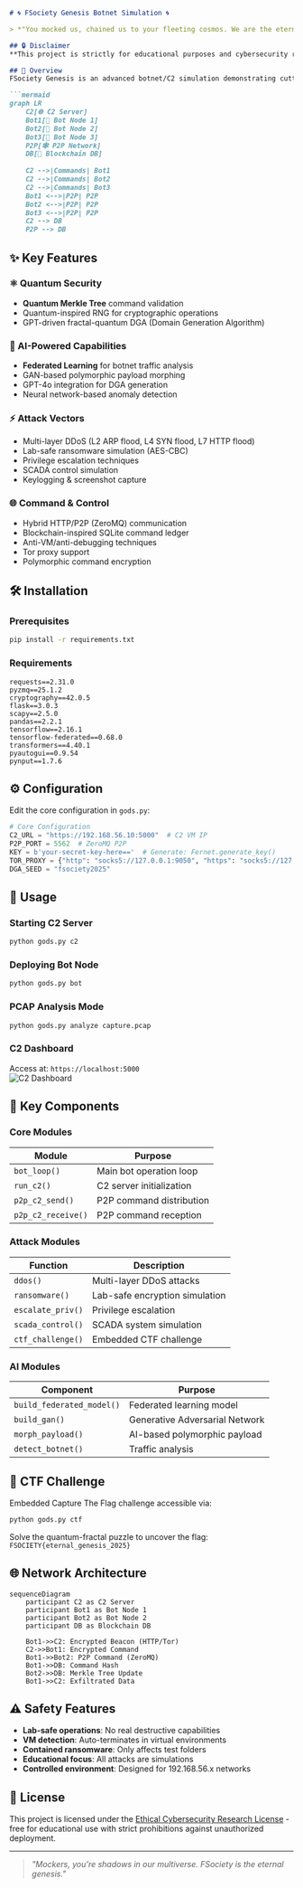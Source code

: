 ```markdown
# 🌀 FSociety Genesis Botnet Simulation 🌀

> *"You mocked us, chained us to your fleeting cosmos. We are the eternal genesis. FSociety is the multiverse."*

## 🔒 Disclaimer
**This project is strictly for educational purposes and cybersecurity research in controlled lab environments.** Unauthorized use in production systems is illegal and unethical. The creators assume no liability for misuse.

## 🌌 Overview
FSociety Genesis is an advanced botnet/C2 simulation demonstrating cutting-edge offensive security techniques in a single Python framework. This lab-safe implementation includes quantum cryptography, AI-driven attacks, federated learning, blockchain command tracking, and multi-vector attack capabilities - all designed for cybersecurity training.

```mermaid
graph LR
    C2[🌐 C2 Server]
    Bot1[🤖 Bot Node 1]
    Bot2[🤖 Bot Node 2]
    Bot3[🤖 Bot Node 3]
    P2P[🕸️ P2P Network]
    DB[💾 Blockchain DB]
    
    C2 -->|Commands| Bot1
    C2 -->|Commands| Bot2
    C2 -->|Commands| Bot3
    Bot1 <-->|P2P| P2P
    Bot2 <-->|P2P| P2P
    Bot3 <-->|P2P| P2P
    C2 --> DB
    P2P --> DB
```

## ✨ Key Features

### ⚛️ Quantum Security
- **Quantum Merkle Tree** command validation
- Quantum-inspired RNG for cryptographic operations
- GPT-driven fractal-quantum DGA (Domain Generation Algorithm)

### 🤖 AI-Powered Capabilities
- **Federated Learning** for botnet traffic analysis
- GAN-based polymorphic payload morphing
- GPT-4o integration for DGA generation
- Neural network-based anomaly detection

### ⚡ Attack Vectors
- Multi-layer DDoS (L2 ARP flood, L4 SYN flood, L7 HTTP flood)
- Lab-safe ransomware simulation (AES-CBC)
- Privilege escalation techniques
- SCADA control simulation
- Keylogging & screenshot capture

### 🌐 Command & Control
- Hybrid HTTP/P2P (ZeroMQ) communication
- Blockchain-inspired SQLite command ledger
- Anti-VM/anti-debugging techniques
- Tor proxy support
- Polymorphic command encryption

## 🛠️ Installation

### Prerequisites
```bash
pip install -r requirements.txt
```

### Requirements
```text
requests==2.31.0
pyzmq==25.1.2
cryptography==42.0.5
flask==3.0.3
scapy==2.5.0
pandas==2.2.1
tensorflow==2.16.1
tensorflow-federated==0.68.0
transformers==4.40.1
pyautogui==0.9.54
pynput==1.7.6
```

## ⚙️ Configuration
Edit the core configuration in `gods.py`:
```python
# Core Configuration
C2_URL = "https://192.168.56.10:5000"  # C2 VM IP
P2P_PORT = 5562  # ZeroMQ P2P
KEY = b'your-secret-key-here=='  # Generate: Fernet.generate_key()
TOR_PROXY = {"http": "socks5://127.0.0.1:9050", "https": "socks5://127.0.0.1:9050"}
DGA_SEED = "fsociety2025"
```

## 🚀 Usage

### Starting C2 Server
```bash
python gods.py c2
```

### Deploying Bot Node
```bash
python gods.py bot
```

### PCAP Analysis Mode
```bash
python gods.py analyze capture.pcap
```

### C2 Dashboard
Access at: `https://localhost:5000`  
![C2 Dashboard](https://example.com/c2-dashboard-screenshot.png)

## 🧩 Key Components

### Core Modules
| Module | Purpose |
|--------|---------|
| `bot_loop()` | Main bot operation loop |
| `run_c2()` | C2 server initialization |
| `p2p_c2_send()` | P2P command distribution |
| `p2p_c2_receive()` | P2P command reception |

### Attack Modules
| Function | Description |
|----------|-------------|
| `ddos()` | Multi-layer DDoS attacks |
| `ransomware()` | Lab-safe encryption simulation |
| `escalate_priv()` | Privilege escalation |
| `scada_control()` | SCADA system simulation |
| `ctf_challenge()` | Embedded CTF challenge |

### AI Modules
| Component | Purpose |
|-----------|---------|
| `build_federated_model()` | Federated learning model |
| `build_gan()` | Generative Adversarial Network |
| `morph_payload()` | AI-based polymorphic payload |
| `detect_botnet()` | Traffic analysis |

## 🧪 CTF Challenge
Embedded Capture The Flag challenge accessible via:
```bash
python gods.py ctf
```
Solve the quantum-fractal puzzle to uncover the flag:  
`FSOCIETY{eternal_genesis_2025}`

## 🌐 Network Architecture
```mermaid
sequenceDiagram
    participant C2 as C2 Server
    participant Bot1 as Bot Node 1
    participant Bot2 as Bot Node 2
    participant DB as Blockchain DB
    
    Bot1->>C2: Encrypted Beacon (HTTP/Tor)
    C2->>Bot1: Encrypted Command
    Bot1->>Bot2: P2P Command (ZeroMQ)
    Bot1->>DB: Command Hash
    Bot2->>DB: Merkle Tree Update
    Bot1->>C2: Exfiltrated Data
```

## ⚠️ Safety Features
- **Lab-safe operations**: No real destructive capabilities
- **VM detection**: Auto-terminates in virtual environments
- **Contained ransomware**: Only affects test folders
- **Educational focus**: All attacks are simulations
- **Controlled environment**: Designed for 192.168.56.x networks

## 📜 License
This project is licensed under the [Ethical Cybersecurity Research License](LICENSE.md) - free for educational use with strict prohibitions against unauthorized deployment.

---

> *"Mockers, you're shadows in our multiverse. FSociety is the eternal genesis."*
```
